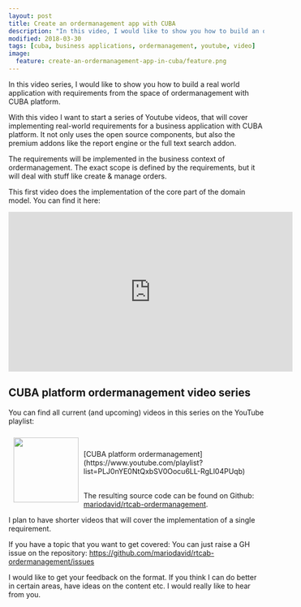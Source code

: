 ```yaml
---
layout: post
title: Create an ordermanagement app with CUBA
description: "In this video, I would like to show you how to build an ordermanagement application with CUBA platform."
modified: 2018-03-30
tags: [cuba, business applications, ordermanagement, youtube, video]
image:
  feature: create-an-ordermanagement-app-in-cuba/feature.png
---
```


In this video series, I would like to show you how to build a real world application with requirements from the space of ordermanagement with CUBA platform.

<!-- more -->

With this video I want to start a series of Youtube videos, that will cover implementing real-world requirements for a business application with CUBA platform. It not only uses the open source components, but also the premium addons like the report engine or the full text search addon.

The requirements will be implemented in the business context of ordermanagement. The exact scope is defined by the requirements, but it will deal with stuff like create & manage orders.

This first video does the implementation of the core part of the domain model. You can find it here:

<iframe width="560" height="315" src="https://www.youtube.com/embed/K8kIrEwnTJ4" frameborder="0" allow="autoplay; encrypted-media" allowfullscreen></iframe>


## CUBA platform ordermanagement video series
You can find all current (and upcoming) videos in this series on the YouTube playlist:

<a href="https://www.youtube.com/playlist?list=PLJ0nYE0NtQxbSV0Oocu6LL-RgLl04PUqb">
<img style="width: 128px; float:left; padding: 10px;" src="{{site.url}}/images/2015-12-15-gotober-recap/youtube.png"></a>
<br />
<br />
[CUBA platform ordermanagement](https://www.youtube.com/playlist?list=PLJ0nYE0NtQxbSV0Oocu6LL-RgLl04PUqb)

<br />
<br />

The resulting source code can be found on Github: [mariodavid/rtcab-ordermanagement](https://github.com/mariodavid/rtcab-ordermanagement).

I plan to have shorter videos that will cover the implementation of a single requirement.


If you have a topic that you want to get covered: You can just raise a GH issue on the repository: https://github.com/mariodavid/rtcab-ordermanagement/issues

I would like to get your feedback on the format. If you think I can do better in certain areas, have ideas on the content etc. I would really like to hear from you.

